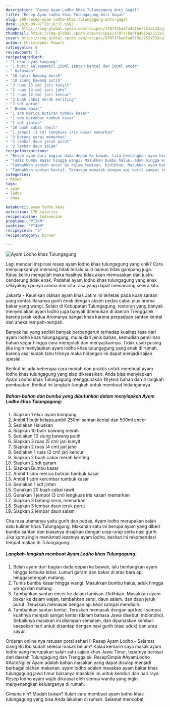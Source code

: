 ```yaml
---
description: "Resep Ayam Lodho khas Tulungagung Anti Gagal"
title: "Resep Ayam Lodho khas Tulungagung Anti Gagal"
slug: 690-resep-ayam-lodho-khas-tulungagung-anti-gagal
date: 2020-09-07T20:18:37.656Z
image: https://img-global.cpcdn.com/recipes/370717badfa4515e/751x532cq70/ayam-lodho-khas-tulungagung-foto-resep-utama.jpg
thumbnail: https://img-global.cpcdn.com/recipes/370717badfa4515e/751x532cq70/ayam-lodho-khas-tulungagung-foto-resep-utama.jpg
cover: https://img-global.cpcdn.com/recipes/370717badfa4515e/751x532cq70/ayam-lodho-khas-tulungagung-foto-resep-utama.jpg
author: Christopher Powers
ratingvalue: 5
reviewcount: 3
recipeingredient:
- "1 ekor ayam kampung"
- "1 butir kelapaambil 250ml santan kental dan 500ml encer"
- " Haluskan"
- "10 butir bawang merah"
- "10 siung bawang putih"
- "3 ruas (5 cm) jari kunyit"
- "2 ruas (4 cm) jari jahe"
- "1 ruas (2 cm) jari kencur"
- "2 buah cabai merah keriting"
- "2 sdt garam"
- " Bumbu kasar"
- "1 sdm merica butiran tumbuk kasar"
- "1 sdm kerumbar tumbuk kasar"
- "1 sdt jintan"
- "20 buah cabai rawit"
- "1 jempol (3 cm) lengkuas iris kasar memarkan"
- "3 batang serai memarkan"
- "3 lembar daun jeruk purut"
- "2 lembar daun salam"
recipeinstructions:
- "Belah ayam dari bagian dada depan ke bawah, lalu bentangkan ayam hingga terbuka lebar. Lumuri garam dan bakar di atas bara api hinggasetengah matang."
- "Tumis bumbu kasar hingga wangi. Masukkan bumbu halus, aduk hingga wangi dan matang."
- "Tambahkan santan encer ke dalam tumisan. Didihkan. Masukkan ayam bakar ke dalam wajan, tambahkan serai, daun salam, dan daun jeruk purut. Teruskan memasak dengan api kecil sampai mendidih."
- "Tambahkan santan kental. Teruskan memasak dengan api kecil sampai kuahnya menjadi sangat kental (dalam bahasa Jawa disebut: mblondho). Sebaiknya masakan ini disimpan semalam, dan dipanaskan kembali keesokan hari untuk disantap dengan nasi gurih (nasi uduk) dan urap sayur."
categories:
- Resep
tags:
- ayam
- lodho
- khas

katakunci: ayam lodho khas 
nutrition: 176 calories
recipecuisine: Indonesian
preptime: "PT36M"
cooktime: "PT40M"
recipeyield: "3"
recipecategory: Dinner

---
```



![Ayam Lodho khas Tulungagung](https://img-global.cpcdn.com/recipes/370717badfa4515e/751x532cq70/ayam-lodho-khas-tulungagung-foto-resep-utama.jpg)

Lagi mencari inspirasi resep ayam lodho khas tulungagung yang unik? Cara menyiapkannya memang tidak terlalu sulit namun tidak gampang juga. Kalau keliru mengolah maka hasilnya tidak akan memuaskan dan justru cenderung tidak enak. Padahal ayam lodho khas tulungagung yang enak selayaknya punya aroma dan cita rasa yang dapat memancing selera kita.

Jakarta - Keunikan olahan ayam khas Jatim ini terletak pada kuah santan yang kental. Rasanya gurih enak dengan aksen pedas cabai plus aroma bakar yang wangi. Selain di Kabupatan Tulungagung, restoran yang banyak menyediakan ayam lodho juga banyak ditemukan di daerah Trenggalek karena jarak kedua Aromanya sangat khas karena perpaduan santan kental dan aneka rempah-rempah.

Banyak hal yang sedikit banyak berpengaruh terhadap kualitas rasa dari ayam lodho khas tulungagung, mulai dari jenis bahan, kemudian pemilihan bahan segar hingga cara mengolah dan menyajikannya. Tidak usah pusing jika ingin menyiapkan ayam lodho khas tulungagung yang enak di rumah, karena asal sudah tahu triknya maka hidangan ini dapat menjadi sajian spesial.


Berikut ini ada beberapa cara mudah dan praktis untuk membuat ayam lodho khas tulungagung yang siap dikreasikan. Anda bisa menyiapkan Ayam Lodho khas Tulungagung menggunakan 19 jenis bahan dan 4 langkah pembuatan. Berikut ini langkah-langkah untuk membuat hidangannya.

<!--inarticleads1-->

##### Bahan-bahan dan bumbu yang dibutuhkan dalam menyiapkan Ayam Lodho khas Tulungagung:

1. Siapkan 1 ekor ayam kampung
1. Ambil 1 butir kelapa,ambil 250ml santan kental dan 500ml encer
1. Sediakan  Haluskan
1. Siapkan 10 butir bawang merah
1. Sediakan 10 siung bawang putih
1. Siapkan 3 ruas (5 cm) jari kunyit
1. Siapkan 2 ruas (4 cm) jari jahe
1. Sediakan 1 ruas (2 cm) jari kencur
1. Siapkan 2 buah cabai merah keriting
1. Siapkan 2 sdt garam
1. Siapkan  Bumbu kasar
1. Ambil 1 sdm merica butiran tumbuk kasar
1. Ambil 1 sdm kerumbar tumbuk kasar
1. Sediakan 1 sdt jintan
1. Gunakan 20 buah cabai rawit
1. Gunakan 1 jempol (3 cm) lengkuas iris kasar/ memarkan
1. Siapkan 3 batang serai, memarkan
1. Siapkan 3 lembar daun jeruk purut
1. Siapkan 2 lembar daun salam


Cita rasa utamanya yaitu gurih dan pedas. Ayam lodho merupakan salah satu kuliner khas Tulungagung. Makanan satu ini berupa ayam yang diberi bumbu santan dan biasanya disajikan dengan urap-urap serta nasi gurih. Jika kamu ingin menikmati lezatnya ayam lodho, berikut ini rekomendasi tempat makan di Tulungagung. 

<!--inarticleads2-->

##### Langkah-langkah membuat Ayam Lodho khas Tulungagung:

1. Belah ayam dari bagian dada depan ke bawah, lalu bentangkan ayam hingga terbuka lebar. Lumuri garam dan bakar di atas bara api hinggasetengah matang.
1. Tumis bumbu kasar hingga wangi. Masukkan bumbu halus, aduk hingga wangi dan matang.
1. Tambahkan santan encer ke dalam tumisan. Didihkan. Masukkan ayam bakar ke dalam wajan, tambahkan serai, daun salam, dan daun jeruk purut. Teruskan memasak dengan api kecil sampai mendidih.
1. Tambahkan santan kental. Teruskan memasak dengan api kecil sampai kuahnya menjadi sangat kental (dalam bahasa Jawa disebut: mblondho). Sebaiknya masakan ini disimpan semalam, dan dipanaskan kembali keesokan hari untuk disantap dengan nasi gurih (nasi uduk) dan urap sayur.


Orderan online nya ratusan porsi sehari !! Resep Ayam Lodho - Selamat siang Bu Ibu sudah selesai masak belum? Kalau kemarin saya masak ayam lodho yang merupakan salah satu sajian khas Jawa Timur, tepatnya berasal dari daerah Tulungagung dan Trenggalek. ResepSimple #AyamLodho #AutoNgiler Ayam adalah bahan masakan yang dapat disulap menjadi berbagai olahan makanan. ayam lodho adalah masakan ayam bakar khas tulungagung jawa timur biasanya masakan ini untuk kenduri dan hari raya. Resep lodho ayam wajib dikuasai oleh semua wanita yang ingin menyenangkan keluarganya di rumah. 

Gimana nih? Mudah bukan? Itulah cara membuat ayam lodho khas tulungagung yang bisa Anda lakukan di rumah. Selamat mencoba!
